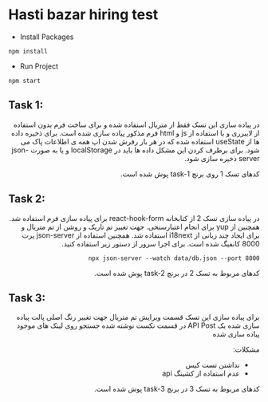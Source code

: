 # Hasti bazar hiring test

- Install Packages

```
npm install
```

- Run Project

```
npm start
```

## Task 1:

<div dir='rtl' align='right'>
در پیاده سازی این تسک فقط از متریال استفاده شده و برای ساخت فرم بدون استفاده از لایبرری و با استفاده از js و html فرم مذکور پیاده سازی شده است.
برای ذخیره داده ها از useState استفاده شده که در هر بار رفرش شدن اپ همه ی اطلاعات پاک می شود.
برای برطرف کردن این مشکل داده ها باید در localStorage و یا به صورت json-server ذخیره سازی شود.

کدهای تسک 1 روی برنچ task-1 پوش شده است.
</div>

## Task 2:

<div dir='rtl' align='right'>
در پیاده سازی تسک 2 از کتابخانه react-hook-form برای پیاده سازی فرم استفاده شد. همچنین از yup برای انجام اعتبارسنحی.
جهت تغییر تم تاریک و روشن از تم متریال و برای ایجاد چند زبانی از i18next استفاده شد.
همچنین استفاده از json-server پرت 8000 کانفیگ شده است.
برای اجرا سرور از دستور زیر استفاده کنید.

```
npx json-server --watch data/db.json --port 8000
```

کدهای مربوط به تسک 2 در برنچ task-2 پوش شده است.
</div>

## Task 3:

<div dir='rtl' align='right'>
برای پیاده سازی این تسک قسمت ویرایش تم متریال جهت تغییر رنگ اصلی پالت پیاده سازی شده
یک API Post در قسمت نکست نوشته شده
جستجو روی لینک های موجود پیاده سازی شده

مشکلات:
- نداشتن تست کیس
- عدم استفاده از کشینگ api

کدهای مربوط به تسک 3 در برنچ task-3 پوش شده است.
</div>